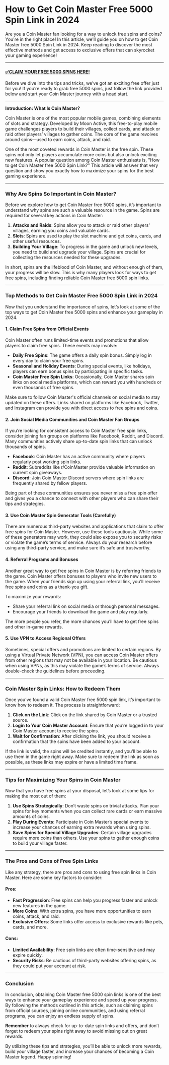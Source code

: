 # How to Get Coin Master Free 5000 Spin Link in 2024

Are you a Coin Master fan looking for a way to unlock free spins and coins? You're in the right place! In this article, we'll guide you on how to get Coin Master free 5000 Spin Link in 2024. Keep reading to discover the most effective methods and get access to exclusive offers that can skyrocket your gaming experience!

---

#### [✅CLAIM YOUR FREE 5000 SPINS HERE!](https://edris2025.github.io/spins/)

Before we dive into the tips and tricks, we’ve got an exciting free offer just for you! If you’re ready to grab free 5000 spins, just follow the link provided below and start your Coin Master journey with a head start. 

---

**Introduction: What Is Coin Master?**

Coin Master is one of the most popular mobile games, combining elements of slots and strategy. Developed by Moon Active, this free-to-play mobile game challenges players to build their villages, collect cards, and attack or raid other players’ villages to gather coins. The core of the game revolves around spins—used to earn coins, attack, and raid. 

One of the most coveted rewards in Coin Master is the free spin. These spins not only let players accumulate more coins but also unlock exciting new features. A popular question among Coin Master enthusiasts is, "How to get Coin Master free 5000 Spin Link?" This article will answer that very question and show you exactly how to maximize your spins for the best gaming experience.

---

### Why Are Spins So Important in Coin Master?

Before we explore how to get Coin Master free 5000 spins, it’s important to understand why spins are such a valuable resource in the game. Spins are required for several key actions in Coin Master:

1. **Attacks and Raids**: Spins allow you to attack or raid other players' villages, earning you coins and valuable cards.
2. **Slots**: Spins are used to play the slot machine and get coins, cards, and other useful resources.
3. **Building Your Village**: To progress in the game and unlock new levels, you need to build and upgrade your village. Spins are crucial for collecting the resources needed for these upgrades.

In short, spins are the lifeblood of Coin Master, and without enough of them, your progress will be slow. This is why many players look for ways to get free spins, including finding reliable Coin Master free 5000 spin links.

---

### Top Methods to Get Coin Master Free 5000 Spin Link in 2024

Now that you understand the importance of spins, let’s look at some of the top ways to get Coin Master free 5000 spins and enhance your gameplay in 2024.

#### 1. **Claim Free Spins from Official Events**

Coin Master often runs limited-time events and promotions that allow players to claim free spins. These events may involve:

- **Daily Free Spins**: The game offers a daily spin bonus. Simply log in every day to claim your free spins.
- **Seasonal and Holiday Events**: During special events, like holidays, players can earn bonus spins by participating in specific tasks.
- **Coin Master Free Spin Links**: Occasionally, Coin Master shares spin links on social media platforms, which can reward you with hundreds or even thousands of free spins.

Make sure to follow Coin Master's official channels on social media to stay updated on these offers. Links shared on platforms like Facebook, Twitter, and Instagram can provide you with direct access to free spins and coins.

#### 2. **Join Social Media Communities and Coin Master Fan Groups**

If you’re looking for consistent access to Coin Master free spin links, consider joining fan groups on platforms like Facebook, Reddit, and Discord. Many communities actively share up-to-date spin links that can unlock thousands of spins.

- **Facebook**: Coin Master has an active community where players regularly post working spin links.
- **Reddit**: Subreddits like r/CoinMaster provide valuable information on current spin giveaways.
- **Discord**: Join Coin Master Discord servers where spin links are frequently shared by fellow players.

Being part of these communities ensures you never miss a free spin offer and gives you a chance to connect with other players who can share their tips and strategies.

#### 3. **Use Coin Master Spin Generator Tools (Carefully)**

There are numerous third-party websites and applications that claim to offer free spins for Coin Master. However, use these tools cautiously. While some of these generators may work, they could also expose you to security risks or violate the game’s terms of service. Always do your research before using any third-party service, and make sure it’s safe and trustworthy.

#### 4. **Referral Programs and Bonuses**

Another great way to get free spins in Coin Master is by referring friends to the game. Coin Master offers bonuses to players who invite new users to the game. When your friends sign up using your referral link, you’ll receive free spins and coins as a thank-you gift.

To maximize your rewards:

- Share your referral link on social media or through personal messages.
- Encourage your friends to download the game and play regularly.

The more people you refer, the more chances you’ll have to get free spins and other in-game rewards.

#### 5. **Use VPN to Access Regional Offers**

Sometimes, special offers and promotions are limited to certain regions. By using a Virtual Private Network (VPN), you can access Coin Master offers from other regions that may not be available in your location. Be cautious when using VPNs, as this may violate the game’s terms of service. Always double-check the guidelines before proceeding.

---

### Coin Master Spin Links: How to Redeem Them

Once you’ve found a valid Coin Master free 5000 spin link, it’s important to know how to redeem it. The process is straightforward:

1. **Click on the Link**: Click on the link shared by Coin Master or a trusted source.
2. **Login to Your Coin Master Account**: Ensure that you’re logged in to your Coin Master account to receive the spins.
3. **Wait for Confirmation**: After clicking the link, you should receive a confirmation that the spins have been added to your account.

If the link is valid, the spins will be credited instantly, and you’ll be able to use them in the game right away. Make sure to redeem the link as soon as possible, as these links may expire or have a limited time frame.

---

### Tips for Maximizing Your Spins in Coin Master

Now that you have free spins at your disposal, let’s look at some tips for making the most out of them:

1. **Use Spins Strategically**: Don’t waste spins on trivial attacks. Plan your spins for key moments when you can collect rare cards or earn massive amounts of coins.
2. **Play During Events**: Participate in Coin Master’s special events to increase your chances of earning extra rewards when using spins.
3. **Save Spins for Special Village Upgrades**: Certain village upgrades require more coins than others. Use your spins to gather enough coins to build your village faster.

---

### The Pros and Cons of Free Spin Links

Like any strategy, there are pros and cons to using free spin links in Coin Master. Here are some key factors to consider:

#### Pros:
- **Fast Progression**: Free spins can help you progress faster and unlock new features in the game.
- **More Coins**: With extra spins, you have more opportunities to earn coins, attack, and raid.
- **Exclusive Offers**: Some links offer access to exclusive rewards like pets, cards, and more.

#### Cons:
- **Limited Availability**: Free spin links are often time-sensitive and may expire quickly.
- **Security Risks**: Be cautious of third-party websites offering spins, as they could put your account at risk.

---

### Conclusion

In conclusion, obtaining Coin Master free 5000 spin links is one of the best ways to enhance your gameplay experience and speed up your progress. By following the methods outlined in this article, such as claiming spins from official sources, joining online communities, and using referral programs, you can enjoy an endless supply of spins.

**Remember** to always check for up-to-date spin links and offers, and don’t forget to redeem your spins right away to avoid missing out on great rewards.

By utilizing these tips and strategies, you’ll be able to unlock more rewards, build your village faster, and increase your chances of becoming a Coin Master legend. Happy spinning!
